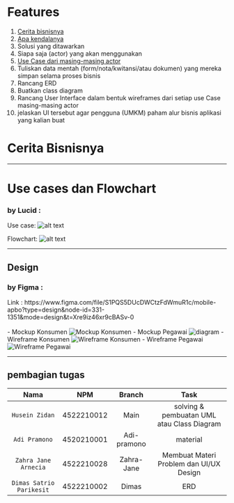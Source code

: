 # Features <!-- omit in toc -->⁠

1. [Cerita bisnisnya](#Cerita-bisnisnya)
2. [Apa kendalanya](#github-extra-pins)
3. ⁠Solusi yang ditawarkan
4. ⁠Siapa saja (actor) yang akan menggunakan
5. [⁠Use Case dari masing-masing actor](#Use-cases-dan-Flowchart)
6. ⁠Tuliskan data mentah (form/nota/kwitansi/atau dokumen) yang mereka simpan selama proses bisnis
7. ⁠Rancang ERD
8. ⁠Buatkan class diagram
9. ⁠Rancang User Interface dalam bentuk wireframes dari setiap use Case masing-masing actor
10. ⁠jelaskan UI tersebut agar pengguna (UMKM) paham alur bisnis aplikasi yang kalian buat

# Cerita Bisnisnya
---
# Use cases dan Flowchart
<h3>by Lucid :</h3>

Use case: ![alt text](https://github.com/ZIDANIDROS/SulthanBarber.App/blob/MuhammadSulthanZharfan/Use%20Case/Use%20Case.png?raw=true)

Flowchart: ![alt text](https://github.com/ZIDANIDROS/SulthanBarber.App/blob/MuhammadSulthanZharfan/Flowchart/Flowchart.png?raw=true)


---
<h2>Design</h2>
<h3>by Figma :</h3>
Link : https://www.figma.com/file/S1PQS5DUcDWCtzFdWmuR1c/mobile-apbo?type=design&node-id=331-1351&mode=design&t=Xre9iz46xr9cBASv-0<br><br>
- Mockup Konsumen
<img src="https://github.com/ZIDANIDROS/SulthanBarber.App/blob/master/Figma/MockUp/Mockup%20Konsumen.png" alt="Mockup Konsumen" align="bottom">
- Mockup Pegawai 
<img src="https://github.com/ZIDANIDROS/SulthanBarber.App/blob/master/Figma/MockUp/Mockup%20Pegawai.png" alt="diagram" align="bottom">
- Wireframe Konsumen 
<img src="https://github.com/ZIDANIDROS/SulthanBarber.App/blob/master/Figma/Wireframe/Wireframe%20Konsumen.png"alt="Wireframe Konsumen" align="bottom">
- Wireframe Pegawai
<img src="https://github.com/ZIDANIDROS/SulthanBarber.App/blob/master/Figma/Wireframe/Wireframe%20Pegawai.png"alt="Wireframe Pegawai" align="bottom">

---

<h2>pembagian tugas</h2>

Nama | NPM | Branch | Task
:---: | :---: | :---: | :---:
`Husein Zidan` | 4522210012 | Main | solving & pembuatan UML atau Class Diagram
`Adi Pramono` | 4520210001 | Adi-pramono | material 
`Zahra Jane Arnecia` | 4522210028 | Zahra-Jane | Membuat Materi Problem dan UI/UX Design
`Dimas Satrio Parikesit` | 4522210002 | Dimas | ERD 
